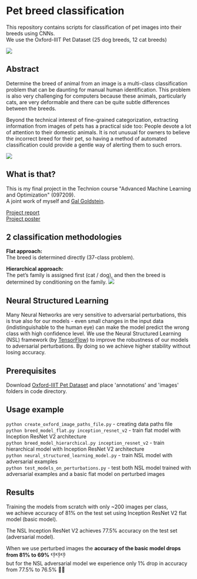 # Pet breed classification

This repository contains scripts for classification of pet images into their breeds using CNNs.<br>We use the Oxford-IIIT Pet Dataset (25 dog breeds, 12 cat breeds)  

[<img src="https://i.imgur.com/2YfHYVG.png">]()

## Abstract

Determine the breed of animal from an image is a multi-class classification problem that
can be daunting for manual human identification. This
problem is also very challenging for computers
because these animals, particularly cats, are very
deformable and there can be quite subtle differences
between the breeds.

Beyond the technical interest of fine-grained categorization,
extracting information from images of pets has a practical side too:
People devote a lot of attention to their domestic animals.
It is not unusual for owners to believe the incorrect breed for their pet,
so having a method of automated classification could provide a
gentle way of alerting them to such errors.

[<img src="https://i.imgur.com/Ncglgog.png">]()

## What is that?
This is my final project in the Technion course "Advanced Machine Learning and Optimization" (097209).<br>
A joint work of myself and [Gal Goldstein](https://www.linkedin.com/in/gal-goldstein-8776b0168/).

[Project report](https://drive.google.com/file/d/1P7VmEGp_8rhoUefoaoSLoUsyD8lIfiVD/view?usp=sharing)
<br>
[Project poster](https://drive.google.com/file/d/1buUUdys3v0eah8A6Mu6EI4ZnNcQuhyTk/view?usp=sharing)

## 2 classification methodologies
**Flat approach:**<br>
The breed is determined directly (37-class problem).

**Hierarchical approach:**<br>
The pet’s family is assigned first (cat / dog), and then the breed is
determined by conditioning on the family.
[<img src="https://i.imgur.com/RvAxbgf.png">]()

## Neural Structured Learning
Many Neural Networks are very sensitive to adversarial
perturbations, this is true also for our models - even
small changes in the input data (indistinguishable to the
human eye) can make the model predict the wrong class with high confidence level.
We use the Neural Structured Learning (NSL) framework
(by [TensorFlow](https://github.com/tensorflow/neural-structured-learning)) to improve the robustness of our models to adversarial
perturbations. By doing so we achieve higher stability
without losing accuracy.


## Prerequisites
Download [Oxford-IIIT Pet Dataset](https://www.robots.ox.ac.uk/~vgg/data/pets/) and place 'annotations' and 'images' folders in code directory. 

## Usage example

`python create_oxford_image_paths_file.py` - creating data paths file<br>
`python breed_model_flat.py inception_resnet_v2` - train flat model with Inception ResNet V2 architecture<br>
`python breed_model_hierarchical.py inception_resnet_v2` - train hierarchical model with Inception ResNet V2 architecture<br>
`python neural_structured_learning_model.py` - train NSL model with adversarial examples<br>
`python test_models_on_perturbations.py` - test both NSL model trained with adversarial examples and a basic flat model on perturbed images

## Results
Training the models from scratch with only ~200 images per class,<br>
we achieve accuracy of 81% on the test set using Inception ResNet V2 flat model (basic model).

The NSL Inception ResNet V2 achieves 77.5% accuracy on the test set (adversarial model).

When we use perturbed images the **accuracy of the basic model drops from 81% to 69%** 👎👎👎<br> 
but for the NSL adversarial model we experience only 1% drop in accuracy from 77.5% to 76.5% 🤩💪



